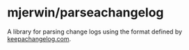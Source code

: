 # mjerwin/parseachangelog

A library for parsing change logs using the format defined by [keepachangelog.com](http://keepachangelog.com).